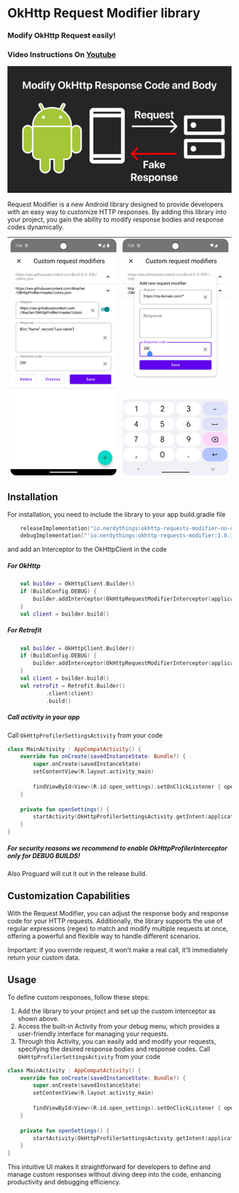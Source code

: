 # OkHttp Request Modifier library 

### Modify OkHttp Request easily!

### Video Instructions On [Youtube](https://www.youtube.com/watch?v=TrGYjPizNAQ "YouTube.com")
[![Video Instructions on](https://github.com/itkacher/OkHttpProfiler/blob/master/images/okhttp-request-modifier.jpg?raw=true)](https://www.youtube.com/watch?v=TrGYjPizNAQ "YouTube.com")

Request Modifier is a new Android library designed to provide developers with an easy way to
customize HTTP responses.
By adding this library into your project, you gain the ability to modify response bodies and
response codes dynamically.

| <img src="https://github.com/itkacher/OkHttpProfiler/blob/master/request_modifiers_activity.png?raw=true" width=250> | <img src="https://github.com/itkacher/OkHttpProfiler/blob/master/request_modifiers_add_new_modifier.png?raw=true" width=250> |
|----------------------------------------------------------------------------------------------------------------------|------------------------------------------------------------------------------------------------------------------------------|

## Installation

For installation, you need to include the library to your app build.gradle file

```kotlin
    releaseImplementation("io.nerdythings:okhttp-requests-modifier-no-op:1.0.1")
    debugImplementation("'io.nerdythings:okhttp-requests-modifier:1.0.1")
```

and add an Interceptor to the OkHttpClient in the code

##### For OkHttp

```kotlin
    val builder = OkHttpClient.Builder()
    if (BuildConfig.DEBUG) {
        builder.addInterceptor(OkHttpRequestModifierInterceptor(applicationContext))
    }    
    val client = builder.build()
```

##### For Retrofit

```kotlin
    val builder = OkHttpClient.Builder()
    if (BuildConfig.DEBUG) {
        builder.addInterceptor(OkHttpRequestModifierInterceptor(applicationContext))
    }    
    val client = builder.build()
    val retrofit = Retrofit.Builder()
            .client(client)
            .build()
```

##### Call activity in your app

Call `OkHttpProfilerSettingsActivity` from your code

```kotlin
class MainActivity : AppCompatActivity() {
    override fun onCreate(savedInstanceState: Bundle?) {
        super.onCreate(savedInstanceState)
        setContentView(R.layout.activity_main)
        
        findViewById<View>(R.id.open_settings).setOnClickListener { openSettings() }
    }

    private fun openSettings() {
        startActivity(OkHttpProfilerSettingsActivity.getIntent(applicationContext))
    }
}
```

##### For security reasons we recommend to enable OkHttpProfilerInterceptor only for DEBUG BUILDS!

Also Proguard will cut it out in the release build.

## Customization Capabilities

With the Request Modifier, you can adjust the response body and response code for your HTTP
requests.
Additionally, the library supports the use of regular expressions (regex) to match and modify
multiple requests at once, offering a powerful and flexible way to handle different scenarios.

Important: if you override request, it won't make a real call, it'll immediately return your custom
data.

## Usage

To define custom responses, follow these steps:

1. Add the library to your project and set up the custom interceptor as shown above.
2. Access the built-in Activity from your debug menu, which provides a user-friendly interface for
   managing your requests.
3. Through this Activity, you can easily add and modify your requests, specifying the desired
   response bodies and response codes.
   Call `OkHttpProfilerSettingsActivity` from your code

```kotlin
class MainActivity : AppCompatActivity() {
    override fun onCreate(savedInstanceState: Bundle?) {
        super.onCreate(savedInstanceState)
        setContentView(R.layout.activity_main)
        
        findViewById<View>(R.id.open_settings).setOnClickListener { openSettings() }
    }

    private fun openSettings() {
        startActivity(OkHttpProfilerSettingsActivity.getIntent(applicationContext))
    }
}
```

This intuitive UI makes it straightforward for developers to define and manage custom responses
without diving deep into the code, enhancing productivity and debugging efficiency.
